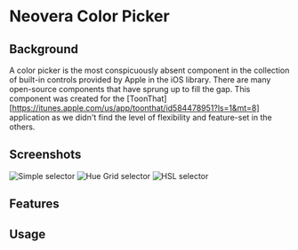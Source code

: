 Neovera Color Picker
====================

Background
----------

A color picker is the most conspicuously absent component in the collection of built-in controls provided by Apple in the iOS library. There are many open-source components that have sprung up to fill the gap. This component was created for the [ToonThat][https://itunes.apple.com/us/app/toonthat/id584478951?ls=1&mt=8] application as we didn't find the level of flexibility and feature-set in the others.

Screenshots
-------
![Simple selector](blob/master/etc/image1.png?raw=true)
![Hue Grid selector](blob/master/etc/image2.png?raw=true)
![HSL selector](blob/master/etc/image3.png?raw=true)


Features
-------



Usage
-----
